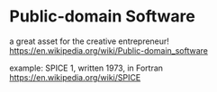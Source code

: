 # Public-domain Software
a great asset for the creative entrepreneur!
https://en.wikipedia.org/wiki/Public-domain_software

example: SPICE 1, written 1973, in Fortran
https://en.wikipedia.org/wiki/SPICE
